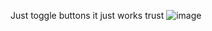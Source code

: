 Just toggle buttons it just works trust
![image](https://github.com/user-attachments/assets/068b3ff2-5166-4b3e-991a-9701816c41b0)
